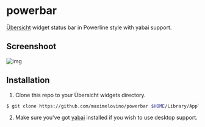 # powerbar
[Übersicht](https://github.com/felixhageloh/uebersicht) widget status bar in Powerline style with yabai support.

## Screenshoot
![img](./screenshot.png)

## Installation

1. Clone this repo to your Übersicht widgets directory.

```bash
$ git clone https://github.com/maximelovino/powerbar $HOME/Library/Application\ Support/Übersicht/widgets/powerbar
```

2. Make sure you've got [yabai](https://koekeishiya.github.io/yabai/) installed if you wish to use desktop support.
